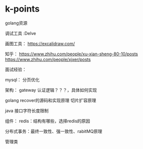 # k-points

golang资源

调试工具 :Delve

画图工具：
https://excalidraw.com/

知乎：
https://www.zhihu.com/people/xu-xian-sheng-80-10/posts
https://www.zhihu.com/people/xjxer/posts


面试经验：

mysql：
分页优化

架构：
gateway 认证逻辑？？？，具体如何实现


golang
recover的源码和实现原理
切片扩容原理

java
接口字符长度限制


组件：
redis：结构有哪些，选择redis的原因

分布式事务：最终一致性、强一致性、rabitMQ原理

管理类